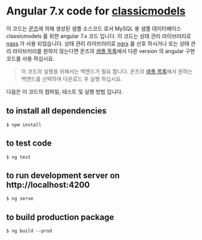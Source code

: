 # Angular 7.x code for [classicmodels](http://www.mysqltutorial.org/mysql-sample-database.aspx)

이 코드는 [꾼즈](http://www.ggoons.com)에 의해 생성된 샘플 소스코드 로서 
MySQL 용 샘플 데이터베이스 classicmodels 를 위한 angular 7.x 코드 입니다.
이 코드는 상태 관리 라이브러리로 [ngxs](https://ngxs.gitbook.io/ngxs) 가 사용 되었습니다.
상태 관리 라이브러리로 [ngrx](https://ngrx.io/) 를 선호 하시거나 또는
상태 관리 라이브러리를 원하지 않는다면 꾼즈의 [샘플 목록](http://www.ggoons.com#samples)에서
다른 version 의 angular 구현 코드를 사용 하십시요.

> 이 코드의 실행을 위해서는 백엔드가 필요 합니다.
  꾼즈의 [샘플 목록](http://www.ggoons.com#samples)에서 원하는 백엔드를 선택하여 다운로드 후 실행 하십시요.

다음은 이 코드의 컴파일, 테스트 및 실행 방법 입니다.

## to install all dependencies
```
$ npm install
```

## to test code
```
$ ng test
```

## to run development server on http://localhost:4200
```
$ ng serve
```

## to build production package
```
$ ng build --prod
```
